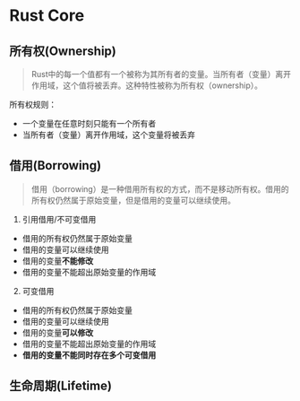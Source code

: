 # Rust Core

## 所有权(Ownership)

> Rust中的每一个值都有一个被称为其所有者的变量。当所有者（变量）离开作用域，这个值将被丢弃。这种特性被称为所有权（ownership）。

所有权规则：

- 一个变量在任意时刻只能有一个所有者
- 当所有者（变量）离开作用域，这个变量将被丢弃

## 借用(Borrowing)

> 借用（borrowing）是一种借用所有权的方式，而不是移动所有权。借用的所有权仍然属于原始变量，但是借用的变量可以继续使用。

1. 引用借用/不可变借用

- 借用的所有权仍然属于原始变量
- 借用的变量可以继续使用
- 借用的变量**不能修改**
- 借用的变量不能超出原始变量的作用域

2. 可变借用

- 借用的所有权仍然属于原始变量
- 借用的变量可以继续使用
- 借用的变量**可以修改**
- 借用的变量不能超出原始变量的作用域
- **借用的变量不能同时存在多个可变借用**

## 生命周期(Lifetime)